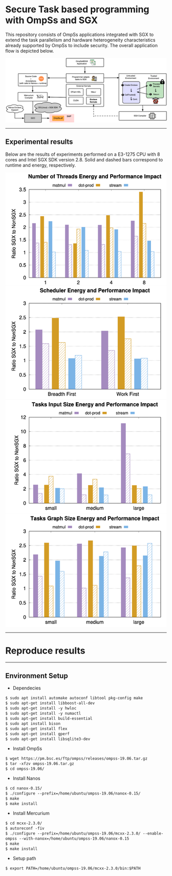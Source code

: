 # Secure Task based programming with OmpSs and SGX

This repository consists of OmpSs applications integrated with SGX to extend the task parallelism and hardware heterogeneity characteristics already supported by OmpSs to include security. The overall application flow is depicted below.

![alt text](https://raw.githubusercontent.com/isabellyrocha/ompss-sgx-apps/master/figures/ompss_sgx_app.png)

------------------------------------
Experimental results
------------------------------------

Below are the results of experiments performed on a E3-1275 CPU with 8 cores and Intel SGX SDK version 2.8. Solid and dashed bars correspond to runtime and energy, respectively.

![alt text](https://raw.githubusercontent.com/isabellyrocha/ompss-sgx-apps/master/figures/threads.png)
![alt text](https://raw.githubusercontent.com/isabellyrocha/ompss-sgx-apps/master/figures/schedule.png)
![alt text](https://raw.githubusercontent.com/isabellyrocha/ompss-sgx-apps/master/figures/input.png)
![alt text](https://raw.githubusercontent.com/isabellyrocha/ompss-sgx-apps/master/figures/graph.png)

------------------------------------
# Reproduce results
------------------------------------

## Environment Setup

- Dependecies
```
$ sudo apt install automake autoconf libtool pkg-config make
$ sudo apt-get install libboost-all-dev
$ sudo apt-get install -y hwloc
$ sudo apt-get install -y numactl
$ sudo apt-get install build-essential
$ sudo apt install bison
$ sudo apt-get install flex
$ sudo apt-get install gperf
$ sudo apt-get install libsqlite3-dev
```

- Install OmpSs
```
$ wget https://pm.bsc.es/ftp/ompss/releases/ompss-19.06.tar.gz
$ tar -xfzv ompss-19.06.tar.gz
$ cd ompss-19.06/
```

- Install Nanos
```
$ cd nanox-0.15/
$ ./configure --prefix=/home/ubuntu/ompss-19.06/nanox-0.15/
$ make
$ make install
```

- Install Mercurium 
```
$ cd mcxx-2.3.0/
$ autoreconf -fiv
$ ./configure --prefix=/home/ubuntu/ompss-19.06/mcxx-2.3.0/ --enable-ompss --with-nanox=/home/ubuntu/ompss-19.06/nanox-0.15
$ make
$ make install
```

- Setup path
```
$ export PATH=/home/ubuntu/ompss-19.06/mcxx-2.3.0/bin:$PATH
```
